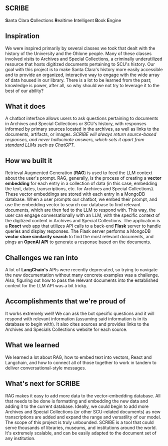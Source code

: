 ## SCRIBE
**S**anta Clara
**C**ollections
**R**ealtime
**I**ntelligent
**B**ook
**E**ngine

## Inspiration
We were inspired primarily by several classes we took that dealt with the history of the University and the Ohlone people. Many of these classes involved visits to Archives and Special Collections, a criminally underutilized resource that hosts digitized documents pertaining to SCU's history. Our goal with this project is to make Santa Clara's history more easily accessible and to provide an organized, interactive way to engage with the wide array of data housed in our library. There is a lot to be learned from the past; knowledge is power, after all, so why should we not try to leverage it to the best of our ability?

## What it does
A chatbot interface allows users to ask questions pertaining to documents in Archives and Special Collections or SCU's history, with responses informed by primary sources located in the archives, as well as links to the documents, artifacts, or images. _SCRIBE will always return source-based responses, and never hallucinate answers, which sets it apart from standard LLMs such as ChatGPT._

## How we built it
Retrieval Augmented Generation (**RAG**) is used to feed the LLM context about the user's prompt. RAG, generally, is the process of creating a **vector embedding** for each entry in a collection of data (in this case, embedding the text, dates, transcriptions, etc. for Archives and Special Collections). These vector embeddings are stored with each entry in a MongoDB database. When a user prompts our chatbot, we embed their prompt, and use the embedding vector to search our database to find relevant documents, which are then fed to the LLM to respond with. This way, the user can engage conversationally with an LLM, with the specific context of the digitized content in Archives and Special Collections.
The application is a **React** web app that utilizes API calls to a back-end **Flask** server to handle queries and display responses. The Flask server performs a MongoDB **vector store similarity search** to find the most relevant documents, and pings an **OpenAI API** to generate a response based on the documents.

## Challenges we ran into
A lot of **LangChain's** APIs were recently deprecated, so trying to navigate the new documentation without many concrete examples was a challenge. Also, figuring out how to pass the relevant documents into the established context for the LLM API was a bit tricky. 

## Accomplishments that we're proud of
It works extremely well! We can ask the bot specific questions and it will respond with relevant information (assuming said information is in its database to begin with). It also cites sources and provides links to the Archives and Specials Collections website for each source.

## What we learned
We learned a lot about RAG, how to embed text into vectors, React and Langchain, and how to connect all of those together to work in tandem to deliver conversational-style messages.

## What's next for SCRIBE
RAG makes it easy to add more data to the vector-embedding database. All that needs to be done is formatting and embedding the new data and adding it to the current database. Ideally, we could begin to add more Archives and Special Collections (or other SCU-related documents) as new transcriptions are added and expand the range and versatility of our model. The scope of this project is truly unbounded. SCRIBE is a tool that could serve thousands of libraries, museums, and institutions around the world. It's extremely scalable, and can be easily adapted to the document set of any institution.

